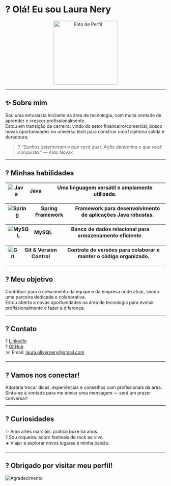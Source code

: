 # ? Olá! Eu sou **Laura Nery**  

<!-- Foto de Perfil Centralizada e maior -->
<p align="center">
  <img src="https://github.com/user-attachments/assets/ca944496-d147-431a-bb10-3718b0b0b9bf" alt="Foto de Perfil" width="200"/>
</p>

---

## ✨ Sobre mim

Sou uma entusiasta iniciante na área de tecnologia, com muita vontade de aprender e crescer profissionalmente.  
Estou em transição de carreira: vindo do setor financeiro/comercial, busco novas oportunidades no universo tech para construir uma trajetória sólida e duradoura.

> ? *"Sonhos determinam o que você quer. Ação determina o que você conquista."* — Aldo Novak

---

## ? Minhas habilidades

| ![Java](https://github.com/user-attachments/assets/65a9e0e8-0835-4ced-84d9-7230683207a2) | **Java** | Uma linguagem versátil e amplamente utilizada. |
| :--: | :--: | :----------------------------------------------: |

| ![Spring](https://github.com/user-attachments/assets/e8a927ca-d800-4fe2-a881-5340b3c81fb1) | **Spring Framework** | Framework para desenvolvimento de aplicações Java robustas. |
| :--: | :--: | :--------------------------------------------------------------: |

| ![MySQL](https://github.com/user-attachments/assets/06f34601-100e-4025-bf10-8f68efabd446) | **MySQL** | Banco de dados relacional para armazenamento eficiente. |
| :--: | :--: | :------------------------------------------------------------: |

| ![Git](https://github.com/user-attachments/assets/7574bb57-ecde-40f0-99ee-7d51c11f590f) | **Git & Version Control** | Controle de versões para colaborar e manter o código organizado. |
| :--: | :--: | :--------------------------------------------------------------: |

---

## ? Meu objetivo

Contribuir para o crescimento da equipe e da empresa onde atuar, sendo uma parceira dedicada e colaborativa.  
Estou aberta a novas oportunidades na área de tecnologia para evoluir profissionalmente e fazer a diferença.

---

## ? Contato

? [LinkedIn](https://www.linkedin.com/in/laura-nery-lon1999/)  
? [GitHub](https://github.com/LauNery)  
✉️ Email: [laura.olivernery@gmail.com](mailto:laura.olivernery@gmail.com)

---

## ? Vamos nos conectar!

Adoraria trocar dicas, experiências e conselhos com profissionais da área.  
Sinta-se à vontade para me enviar uma mensagem — será um prazer conversar!

---

## ? Curiosidades

✨ Amo artes marciais: pratico boxe há anos.  
? Sou roqueira: adoro festivais de rock ao vivo.  
✈️ Viajar e explorar novos lugares é minha paixão.

---

## ? Obrigado por visitar meu perfil!

![Agradecimento](https://github.com/user-attachments/assets/a7001f54-9fe7-4f35-939b-e3c69a2d9dec)
